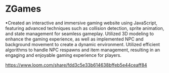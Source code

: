 ﻿# ZGames

•Created an interactive and immersive gaming website using JavaScript, featuring advanced techniques such as collision detection, sprite animation, and state management for seamless gameplay. Utilized 3D modeling to enhance the gaming experience, as well as implemented NPC and background movement to create a dynamic environment. Utilized efficient algorithms to handle NPC respawns and item management, resulting in an engaging and enjoyable gaming experience for players.

https://www.loom.com/share/fdd3c5e33b614638bffeb5e44ceaff84


